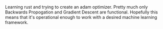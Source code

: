Learning rust and trying to create an adam optimizer. Pretty much only Backwards Propogation and Gradient Descent are functional. Hopefully this means that it's operational enough to work with a desired machine learning framework.   
